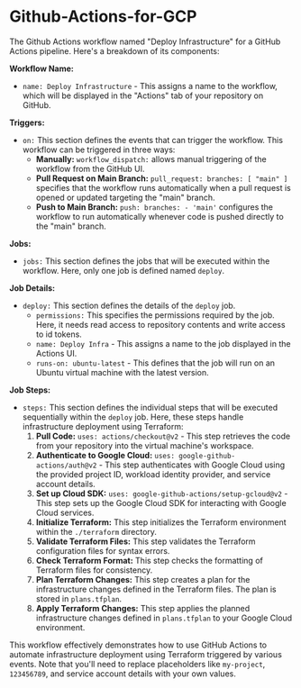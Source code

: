 # Github-Actions-for-GCP


The Github Actions workflow named "Deploy Infrastructure" for a GitHub Actions pipeline. Here's a breakdown of its components:

**Workflow Name:**

- `name: Deploy Infrastructure` - This assigns a name to the workflow, which will be displayed in the "Actions" tab of your repository on GitHub.

**Triggers:**

- `on:` This section defines the events that can trigger the workflow. This workflow can be triggered in three ways:
    - **Manually:**  `workflow_dispatch:` allows manual triggering of the workflow from the GitHub UI.
    - **Pull Request on Main Branch:** `pull_request: branches: [ "main" ]` specifies that the workflow runs automatically when a pull request is opened or updated targeting the "main" branch.
    - **Push to Main Branch:** `push: branches: - 'main'` configures the workflow to run automatically whenever code is pushed directly to the "main" branch.

**Jobs:**

- `jobs:` This section defines the jobs that will be executed within the workflow. Here, only one job is defined named `deploy`.

**Job Details:**

- `deploy:` This section defines the details of the `deploy` job.
    - `permissions:` This specifies the permissions required by the job. Here, it needs read access to repository contents and write access to id tokens.
    - `name: Deploy Infra` - This assigns a name to the job displayed in the Actions UI.
    - `runs-on: ubuntu-latest` - This defines that the job will run on an Ubuntu virtual machine with the latest version.

**Job Steps:**

- `steps:` This section defines the individual steps that will be executed sequentially within the `deploy` job. Here, these steps handle infrastructure deployment using Terraform:
    1. **Pull Code:** `uses: actions/checkout@v2` - This step retrieves the code from your repository into the virtual machine's workspace.
    2. **Authenticate to Google Cloud:** `uses: google-github-actions/auth@v2` - This step authenticates with Google Cloud using the provided project ID, workload identity provider, and service account details.
    3. **Set up Cloud SDK:** `uses: google-github-actions/setup-gcloud@v2` - This step sets up the Google Cloud SDK for interacting with Google Cloud services.
    4. **Initialize Terraform:** This step initializes the Terraform environment within the `./terraform` directory.
    5. **Validate Terraform Files:** This step validates the Terraform configuration files for syntax errors.
    6. **Check Terraform Format:** This step checks the formatting of Terraform files for consistency.
    7. **Plan Terraform Changes:** This step creates a plan for the infrastructure changes defined in the Terraform files. The plan is stored in `plans.tfplan`.
    8. **Apply Terraform Changes:** This step applies the planned infrastructure changes defined in `plans.tfplan` to your Google Cloud environment.

This workflow effectively demonstrates how to use GitHub Actions to automate infrastructure deployment using Terraform triggered by various events. Note that you'll need to replace placeholders like `my-project`, `123456789`, and service account details with your own values. 
